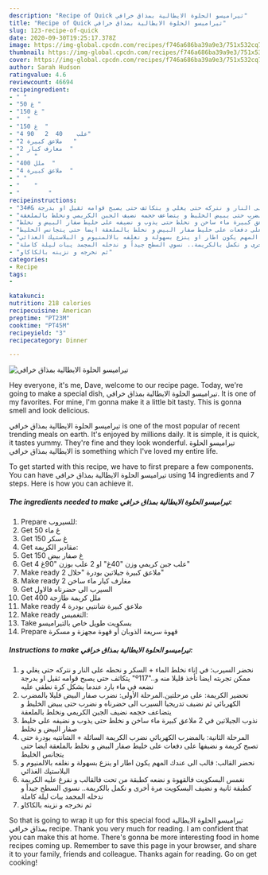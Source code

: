 ```yaml
---
description: "Recipe of Quick تيراميسو الحلوة الايطالية بمذاق خرافي"
title: "Recipe of Quick تيراميسو الحلوة الايطالية بمذاق خرافي"
slug: 123-recipe-of-quick
date: 2020-09-30T19:25:17.378Z
image: https://img-global.cpcdn.com/recipes/f746a686ba39a9e3/751x532cq70/الصورة-الرئيسية-لوصفةتيراميسو-الحلوة-الايطالية-بمذاق-خرافي.jpg
thumbnail: https://img-global.cpcdn.com/recipes/f746a686ba39a9e3/751x532cq70/الصورة-الرئيسية-لوصفةتيراميسو-الحلوة-الايطالية-بمذاق-خرافي.jpg
cover: https://img-global.cpcdn.com/recipes/f746a686ba39a9e3/751x532cq70/الصورة-الرئيسية-لوصفةتيراميسو-الحلوة-الايطالية-بمذاق-خرافي.jpg
author: Sarah Hudson
ratingvalue: 4.6
reviewcount: 46694
recipeingredient:
- " "
- "50 غ "
- "150 غ "
- "  "
- "150 غ  "
- "4 علب    40  2   90"
- "2 ملاعق كبيرة   "
- "2 مغارف كبار  "
- "    "
- "400 ملل  "
- "4 ملاعق كبيرة  "
- " "
- "    "
- "        "
recipeinstructions:
- "نحضر السيرب: في إناء نخلط الماء + السكر و نحطه على النار و نتركه حتى يغلي و يتكاثف حتى يصبح قوامه ثقيل او بدرجة &#34;º117&#34;..ممكن تجربته ايضا نأخذ قليلا منه و نضعه في ماء بارد عندما يشكل كرة نطفي عليه"
- "تحضير الكريمة: على مرحلتين.المرحلة الأولى: نضرب صفار البيض قليلا بالمضرب الكهربائي ثم نضيف تدريجيا السيرب الى حضرناه و نضرب حتى يبيض الخليط و يتضاعف حجمه نضيف الجبن الكريمي ونخلط بالملعقة"
- "نذوب الجيلاتين في 2 ملاعق كبيرة ماء ساخن و نخلط حتى يذوب و نضيفه على خليط صفار البيض و نخلط"
- "المرحلة الثانية: بالمضرب الكهربائي نضرب الكريمة السائلة + الشانتيه بودرة حتى تصبح كريمة و نضيفها على دفعات على خليط صفار البيض و نخلط بالملعقة ايضا حتى يتجانس الخليط"
- "نحضر القالب: قالب الى عندك المهم يكون اطار او ينزع بسهولة و نغلفه بالالمنيوم و البلاستيك الغذائي"
- "نغمس البسكويت فالقهوة و نضعه كطبقة من تحت فالقالب و نفرغ عليه الكريمة كطبقة ثانية و نضيف البسكويت مرة أخرى و نكمل بالكريمة.. نسوي السطح جيداً و ندخله المجمد يبات ليلة كاملة"
- "ثم نخرجه و نزينه بالكاكاو"
categories:
- Recipe
tags:
- 

katakunci:  
nutrition: 218 calories
recipecuisine: American
preptime: "PT23M"
cooktime: "PT45M"
recipeyield: "3"
recipecategory: Dinner

---
```



![تيراميسو الحلوة الايطالية بمذاق خرافي](https://img-global.cpcdn.com/recipes/f746a686ba39a9e3/751x532cq70/الصورة-الرئيسية-لوصفةتيراميسو-الحلوة-الايطالية-بمذاق-خرافي.jpg)

Hey everyone, it's me, Dave, welcome to our recipe page. Today, we're going to make a special dish, تيراميسو الحلوة الايطالية بمذاق خرافي. It is one of my favorites. For mine, I'm gonna make it a little bit tasty. This is gonna smell and look delicious.



تيراميسو الحلوة الايطالية بمذاق خرافي is one of the most popular of recent trending meals on earth. It's enjoyed by millions daily. It is simple, it is quick, it tastes yummy. They're fine and they look wonderful. تيراميسو الحلوة الايطالية بمذاق خرافي is something which I've loved my entire life.


To get started with this recipe, we have to first prepare a few components. You can have تيراميسو الحلوة الايطالية بمذاق خرافي using 14 ingredients and 7 steps. Here is how you can achieve it.

<!--inarticleads1-->

##### The ingredients needed to make تيراميسو الحلوة الايطالية بمذاق خرافي:

1. Prepare  للسيروب:
1. Get 50 غ ماء
1. Get 150 غ سكر
1. Get  مقادير الكريمة:
1. Get 150 غ صفار بيض
1. Get 4 علب جبن كريمي وزن &#34;40غ&#34; او 2 علب بوزن &#34;90غ&#34;
1. Make ready 2 ملاعق كبيرة جيلاتين بودرة &#34;حلال&#34;
1. Make ready 2 مغارف كبار ماء ساخن
1. Get  السيرب الى حضرناه فالاول
1. Get 400 ملل كريمة طازجة
1. Make ready 4 ملاعق كبيرة شانتيي بودرة
1. Make ready  التغميس:
1. Take  بسكويت طويل خاص بالتيراميسو
1. Prepare  قهوة سريعة الذوبان أو قهوة مجهزة و مسكرة




<!--inarticleads2-->

##### Instructions to make تيراميسو الحلوة الايطالية بمذاق خرافي:

1. نحضر السيرب: في إناء نخلط الماء + السكر و نحطه على النار و نتركه حتى يغلي و يتكاثف حتى يصبح قوامه ثقيل او بدرجة &#34;º117&#34;..ممكن تجربته ايضا نأخذ قليلا منه و نضعه في ماء بارد عندما يشكل كرة نطفي عليه
1. تحضير الكريمة: على مرحلتين.المرحلة الأولى: نضرب صفار البيض قليلا بالمضرب الكهربائي ثم نضيف تدريجيا السيرب الى حضرناه و نضرب حتى يبيض الخليط و يتضاعف حجمه نضيف الجبن الكريمي ونخلط بالملعقة
1. نذوب الجيلاتين في 2 ملاعق كبيرة ماء ساخن و نخلط حتى يذوب و نضيفه على خليط صفار البيض و نخلط
1. المرحلة الثانية: بالمضرب الكهربائي نضرب الكريمة السائلة + الشانتيه بودرة حتى تصبح كريمة و نضيفها على دفعات على خليط صفار البيض و نخلط بالملعقة ايضا حتى يتجانس الخليط
1. نحضر القالب: قالب الى عندك المهم يكون اطار او ينزع بسهولة و نغلفه بالالمنيوم و البلاستيك الغذائي
1. نغمس البسكويت فالقهوة و نضعه كطبقة من تحت فالقالب و نفرغ عليه الكريمة كطبقة ثانية و نضيف البسكويت مرة أخرى و نكمل بالكريمة.. نسوي السطح جيداً و ندخله المجمد يبات ليلة كاملة
1. ثم نخرجه و نزينه بالكاكاو




So that is going to wrap it up for this special food تيراميسو الحلوة الايطالية بمذاق خرافي recipe. Thank you very much for reading. I am confident that you can make this at home. There's gonna be more interesting food in home recipes coming up. Remember to save this page in your browser, and share it to your family, friends and colleague. Thanks again for reading. Go on get cooking!
